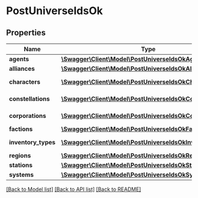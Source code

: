 # PostUniverseIdsOk

## Properties
Name | Type | Description | Notes
------------ | ------------- | ------------- | -------------
**agents** | [**\Swagger\Client\Model\PostUniverseIdsOkAgents[]**](PostUniverseIdsOkAgents.md) | agents array | [optional] 
**alliances** | [**\Swagger\Client\Model\PostUniverseIdsOkAlliances[]**](PostUniverseIdsOkAlliances.md) | alliances array | [optional] 
**characters** | [**\Swagger\Client\Model\PostUniverseIdsOkCharacters[]**](PostUniverseIdsOkCharacters.md) | characters array | [optional] 
**constellations** | [**\Swagger\Client\Model\PostUniverseIdsOkConstellations[]**](PostUniverseIdsOkConstellations.md) | constellations array | [optional] 
**corporations** | [**\Swagger\Client\Model\PostUniverseIdsOkCorporations[]**](PostUniverseIdsOkCorporations.md) | corporations array | [optional] 
**factions** | [**\Swagger\Client\Model\PostUniverseIdsOkFactions[]**](PostUniverseIdsOkFactions.md) | factions array | [optional] 
**inventory_types** | [**\Swagger\Client\Model\PostUniverseIdsOkInventoryTypes[]**](PostUniverseIdsOkInventoryTypes.md) | inventory_types array | [optional] 
**regions** | [**\Swagger\Client\Model\PostUniverseIdsOkRegions[]**](PostUniverseIdsOkRegions.md) | regions array | [optional] 
**stations** | [**\Swagger\Client\Model\PostUniverseIdsOkStations[]**](PostUniverseIdsOkStations.md) | stations array | [optional] 
**systems** | [**\Swagger\Client\Model\PostUniverseIdsOkSystems[]**](PostUniverseIdsOkSystems.md) | systems array | [optional] 

[[Back to Model list]](../README.md#documentation-for-models) [[Back to API list]](../README.md#documentation-for-api-endpoints) [[Back to README]](../README.md)


